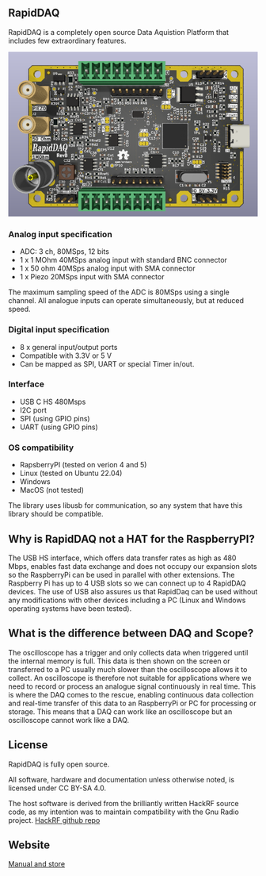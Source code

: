 
## RapidDAQ

RapidDAQ is a completely open source Data Aquistion Platform that includes few extraordinary features. 

![Pcb](https://raw.githubusercontent.com/signalius/RapidDAQ/main/doc/rapiddaq_pcb3d.png)

### Analog input specification

 * ADC: 3 ch, 80MSps, 12 bits 
 * 1 x 1 MOhm 40MSps analog input with standard BNC connector
 * 1 x 50 ohm 40MSps analog input with SMA connector
 * 1 x Piezo 20MSps input with SMA connector

The maximum sampling speed of the ADC is 80MSps using a single channel. All analogue inputs can operate simultaneously, but at reduced speed.

### Digital input specification

 * 8 x general input/output ports
 * Compatible with 3.3V or 5 V
 * Can be mapped as SPI, UART or special Timer in/out.


### Interface

 * USB C HS 480Msps
 * I2C port
 * SPI (using GPIO pins)
 * UART (using GPIO pins)

### OS compatibility

 * RapsberryPI (tested on verion 4 and 5)
 * Linux (tested on Ubuntu 22.04)
 * Windows 
 * MacOS (not tested)
 
The library uses libusb for communication, so any system that have this library should be compatible. 

## Why is RapidDAQ not a HAT for the RaspberryPI?

The USB HS interface, which offers data transfer rates as high as 480 Mbps, enables fast data exchange and does not occupy our expansion slots so the RaspberryPi can be used in parallel with other extensions. The Raspberry Pi has up to 4 USB slots so we can connect up to 4 RapidDAQ devices. The use of USB also assures us that RapidDaq can be used without any modifications with other devices including a PC (Linux and Windows operating systems have been tested).

## What is the difference between DAQ and Scope?

The oscilloscope has a trigger and only collects data when triggered until the internal memory is full. This data is then shown on the screen or transferred to a PC usually much slower than the oscilloscope allows it to collect. An oscilloscope is therefore not suitable for applications where we need to record or process an analogue signal continuously in real time. This is where the DAQ comes to the rescue, enabling continuous data collection and real-time transfer of this data to an RaspberryPi or PC for processing or storage. This means that a DAQ can work like an oscilloscope but an oscilloscope cannot work like a DAQ.

## License
RapidDAQ is fully open source.

All software, hardware and documentation unless otherwise noted, is licensed under CC BY-SA 4.0.

The host software is derived from the brilliantly written HackRF source code, as my intention was to maintain compatibility with the Gnu Radio project. [HackRF github repo](https://github.com/greatscottgadgets/hackrf/)

## Website
[Manual and store](https://gepard.space/)


